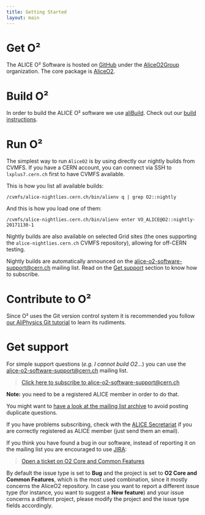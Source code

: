 ```yaml
---
title: Getting Started
layout: main
---
```


Get O²
======

The ALICE O² Software is hosted on [GitHub](https://github.com) under the
[AliceO2Group](https://github.com/AliceO2Group/) organization. The core package is
[AliceO2](https://github.com/AliceO2Group/AliceO2).


Build O²
========

In order to build the ALICE O² software we use [aliBuild](https://alisw.github.io/alibuild). Check
out our [build instructions](https://alice-doc.github.io/alice-analysis-tutorial/building/).


Run O²
======

The simplest way to run `AliceO2` is by using directly our nightly builds from CVMFS. If you have a
CERN account, you can connect via SSH to `lxplus7.cern.ch` first to have CVMFS available.

This is how you list all available builds:

    /cvmfs/alice-nightlies.cern.ch/bin/alienv q | grep O2::nightly

And this is how you load one of them:

    /cvmfs/alice-nightlies.cern.ch/bin/alienv enter VO_ALICE@O2::nightly-20171130-1

Nightly builds are also available on selected Grid sites (the ones supporting the
`alice-nightlies.cern.ch` CVMFS repository), allowing for off-CERN testing.

Nightly builds are automatically announced on the <alice-o2-software-support@cern.ch> mailing list.
Read on the [Get support](#get-support) section to know how to subscribe.


Contribute to O²
================

Since O² uses the Git version control system it is recommended you follow [our AliPhysics Git
tutorial](http://alisw.github.io/git-tutorial/) to learn its rudiments.


Get support
===========

For simple support questions (_e.g. I cannot build O2..._) you can use the
<alice-o2-software-support@cern.ch> mailing list.

> [Click here to subscribe to alice-o2-software-support@cern.ch](https://e-groups.cern.ch/e-groups/EgroupsSubscription.do?egroupName=alice-o2-software-support)

**Note:** you need to be a registered ALICE member in order to do that.

You might want to [have a look at the mailing list archive](https://groups.cern.ch/group/alice-o2-software-support)
to avoid posting duplicate questions.

If you have problems subscribing, check with the [ALICE Secretariat](mailto:alice.secretariat@cern.ch)
if you are correctly registered as ALICE member (just send them an email).

If you think you have found a bug in our software, instead of reporting it on the mailing list you
are encouraged to use [JIRA](https://alice.its.cern.ch):

> [Open a ticket on O2 Core and Common Features](https://alice.its.cern.ch/jira/secure/CreateIssue.jspa?pid=11201)

By default the issue type is set to **Bug** and the project is set to **O2 Core and Common
Features**, which is the most used combination, since it mostly concerns the AliceO2 repository. In
case you want to report a different issue type (for instance, you want to suggest a **New feature**)
and your issue concerns a differnt project, please modify the project and the issue type fields
accordingly.
